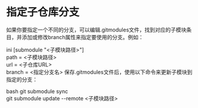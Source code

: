# 指定子仓库分支

如果你要指定一个不同的分支，可以编辑.gitmodules文件，找到对应的子模块条目，并添加或修改branch属性来指定要使用的分支。例如：

ini
[submodule "<子模块路径>"]  
    path = <子模块路径>  
    url = <子仓库URL>  
    branch = <指定分支名>
保存.gitmodules文件后，使用以下命令来更新子模块到指定的分支：

bash
git submodule sync  
git submodule update --remote <子模块路径>
